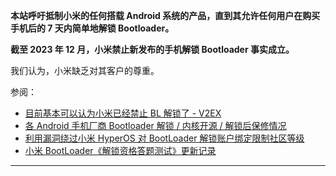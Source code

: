 **本站呼吁抵制小米的任何搭载 Android 系统的产品，直到其允许任何用户在购买手机后的 7 天内简单地解锁 Bootloader。**

**截至 2023 年 12 月，小米禁止新发布的手机解锁 Bootloader 事实成立。**

我们认为，小米缺乏对其客户的尊重。

参阅：

- [目前基本可以认为小米已经禁止 BL 解锁了 - V2EX](https://www.v2ex.com/t/998253)
- [各 Android 手机厂商 Bootloader 解锁 / 内核开源 / 解锁后保修情况](https://github.com/KHwang9883/MobileModels/blob/master/misc/bootloader-kernel-source.md)
- [利用漏洞绕过小米 HyperOS 对 BootLoader 解锁账户绑定限制社区等级](https://github.com/MlgmXyysd/Xiaomi-HyperOS-BootLoader-Bypass)
- [小米 BootLoader《解锁资格答题测试》更新记录](https://github.com/MlgmXyysd/Xiaomi-BootLoader-Questionnaire)

<div>
  <style>
    @keyframes border-blink {
      0% {
        border-color: rgba(255, 0, 0, 0.5);
      }
      50% {
        border-color: rgba(255, 0, 0, 0);
      }
      100% {
        border-color: rgba(255, 0, 0, 0.5);
      }
    }

    .border-on-edge {
      border: 10px solid rgba(255, 0, 0, 0.5); /* 使用RGBA颜色，透明度为0.5 */
      box-sizing: border-box; /* 让边框宽度计算在元素的宽度内 */
      position: fixed; /* 固定位置，使得边框始终在屏幕边缘 */
      top: 0;
      left: 0;
      right: 0;
      bottom: 0;
      pointer-events: none; /* 防止边框阻挡其他元素的交互 */
      z-index: 9999; /* 确保边框在最顶层 */
      animation: border-blink 3s infinite; /* 使用定义好的动画，持续时间为1秒，无限循环 */
    }

  </style>
  <div class="border-on-edge"></div>
</div>

---
